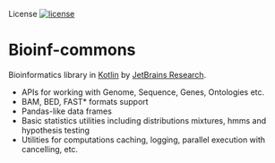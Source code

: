 License [![license](https://img.shields.io/github/license/mashape/apistatus.svg)](https://opensource.org/licenses/MIT)

Bioinf-commons
==============
Bioinformatics library in [Kotlin](https://kotlinlang.org) by [JetBrains Research](https://research.jetbrains.org/groups/biolabs). 

* APIs for working with Genome, Sequence, Genes, Ontologies etc.
* BAM, BED, FAST* formats support
* Pandas-like data frames
* Basic statistics utilities including distributions mixtures, hmms and hypothesis testing
* Utilities for computations caching, logging, parallel execution with cancelling, etc.